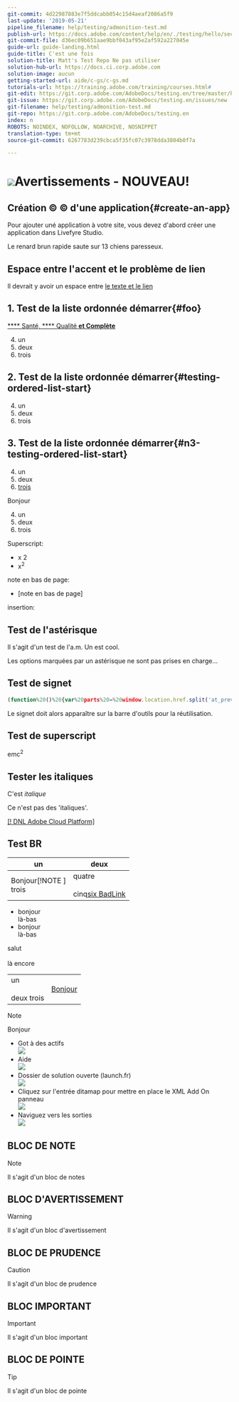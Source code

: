 ```yaml
---
git-commit: 4d22987883e7f5ddcabb054c15d4aeaf2086a5f9
last-update: '2019-05-21'
pipeline_filename: help/testing/admonition-test.md
publish-url: https://docs.adobe.com/content/help/en/./testing/hello/second-group-c/admonition-test.html
git-commit-file: d36ec09b651aae9bbf043af95e2af592a227045e
guide-url: guide-landing.html
guide-title: C'est une fois
solution-title: Matt's Test Repo Ne pas utiliser
solution-hub-url: https://docs.ci.corp.adobe.com
solution-image: aucun
getting-started-url: aide/c-gs/c-gs.md
tutorials-url: https://training.adobe.com/training/courses.html#
git-edit: https://git.corp.adobe.com/AdobeDocs/testing.en/tree/master/help/testing/admonition-test.md
git-issue: https://git.corp.adobe.com/AdobeDocs/testing.en/issues/new
git-filename: help/testing/admonition-test.md
git-repo: https://git.corp.adobe.com/AdobeDocs/testing.en
index: n
ROBOTS: NOINDEX, NOFOLLOW, NOARCHIVE, NOSNIPPET
translation-type: tm+mt
source-git-commit: 6267783d239cbca5f35fc07c3978dda3804b0f7a

---
```


# ![](/help/assets/premium.png)Avertissements - NOUVEAU!

## Création © © d'une application{#create-an-app}

Pour ajouter uné application à votre site, vous devez d'abord créer une application dans Livefyre Studio.

Le renard brun rapide saute sur 13 chiens paresseux.

## Espace entre l'accent et le problème de lien

Il devrait y avoir un espace entre [le texte et le lien](http://www.google.com)


## 1. Test de la liste ordonnée démarrer{#foo}

[**** Santé, **** Qualité **et Complète**](#n3-testing-ordered-list-start)


4. un
5. deux
6. trois

## 2. Test de la liste ordonnée démarrer{#testing-ordered-list-start}

4. un
5. deux
6. trois


## 3. Test de la liste ordonnée démarrer{#n3-testing-ordered-list-start}

4. un
5. deux
6. [trois](#foo)


Bonjour

4. un
4. deux
4. trois

Superscript:
* x 2
* x<sup>2</sup>

note en bas de page:
* [note en bas de page]

insertion:


## Test de l'astérisque

Il s'agit d'un test de l'a.m.  Un est cool.

Les options marquées par un astérisque ne sont pas prises en charge...

## Test de signet

```javascript
(function%20()%20{var%20parts%20=%20window.location.href.split('at_preview_token',2);%20if%20(parts.length%20>%201)%20{window.location.href%20=%20parts[0].concat('at_preview_token=');}%20})();
```

Le signet doit alors apparaître sur la barre d'outils pour la réutilisation.



## Test de superscript

emc<sup>2</sup>


## Tester les italiques

C'est *italique*

Ce n'est pas des 'italiques'.

[[! DNL Adobe Cloud Platform]](https://www.adobe.com)

## Test BR


| un | deux |
|---|---|
| Bonjour[!NOTE ] <br>trois | quatre<br><br/>cinq<a href="http://www.aksjfasjkjahdfkjhakjhdfs.com">six BadLink</a> |


* bonjour<br>là-bas
* bonjour<br/>là-bas

salut<br><br/>là encore


<table>
<tr>
<td>
un<br><br/>deux trois
</td>
<td>
<a href="http://www.alksdjfsdkjf.com">Bonjour</a>
</td>
</tr>
</table>

>[!NOTE]
>Bonjour

* Got à des actifs<br/>![](assets/2018-07-24-13-47-56.png)
* Aide<br/>![](2018-07-24-13-49-21.png)
* Dossier de solution ouverte (launch.fr)<br/>![](2018-07-24-13-51-13.png)
* Cliquez sur l'entrée ditamap pour mettre en place le XML Add On panneau<br/>![](2018-07-24-13-52-20.png)
* Naviguez vers les sorties<br/>![](2018-07-24-13-53-25.png)

## BLOC DE NOTE

>[!NOTE]
>Il s'agit d'un bloc de notes

## BLOC D'AVERTISSEMENT

>[!WARNING]
>Il s'agit d'un bloc d'avertissement

## BLOC DE PRUDENCE

>[!CAUTION]
>Il s'agit d'un bloc de prudence

## BLOC IMPORTANT

>[!IMPORTANT]
>Il s'agit d'un bloc important

## BLOC DE POINTE

>[!TIP]
>Il s'agit d'un bloc de pointe
